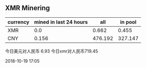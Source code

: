 ## XMR Minering

|currency|mined in last 24 hours|all|in pool|
|---|---|---|---|
|XMR|0.0|0.662|0.455|
|CNY|0.156|476.192|327.147|

今日美元对人民币 6.93	今日xmr对人民币719.45


2018-10-19 17:05